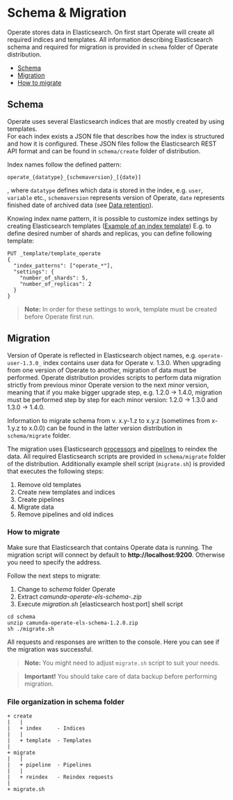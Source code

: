 # Schema & Migration

Operate stores data in Elasticsearch. On first start Operate will create all required indices and templates.
All information describing Elasticsearch schema and required for migration is provided in `schema` folder of Operate distribution. 

* [Schema](#schema)
* [Migration](#migration)
* [How to migrate](#how-to-migrate)

## Schema

Operate uses several Elasticsearch indices that are mostly created by using templates.  
For each index exists a JSON file that describes how the index is structured and how it is configured. These JSON files
follow the Elasticsearch REST API format and can be found in `schema/create` folder of distribution. 

Index names follow the defined pattern:
```
operate_{datatype}_{schemaversion}_[{date}]

```
, where `datatype` defines which data is stored in the index, e.g. `user`, `variable` etc.,
`schemaversion` represents version of Operate,
`date` represents finished date of archived data (see [Data retention](data-retention.md)).

Knowing index name pattern, it is possible to customize index settings by creating Elasticsearch templates ([Example of an index template](https://www.elastic.co/guide/en/elasticsearch/reference/6.8/indices-templates.html))
E.g. to define desired number of shards and replicas, you can define following template:
```
PUT _template/template_operate
{
  "index_patterns": ["operate_*"],
  "settings": {
    "number_of_shards": 5,
    "number_of_replicas": 2
  }
}
```

> **Note:** In order for these settings to work, template must be created before Operate first run.

## Migration

Version of Operate is reflected in Elasticsearch object names, e.g. `operate-user-1.3.0_` index contains user data for Operate v. 1.3.0. When upgrading from one 
version of Operate to another, migration of data must be performed. Operate distribution provides scripts to perform data migration strictly from previous minor 
Operate version to the next minor version, meaning that if you make bigger upgrade step, e.g. 1.2.0 -> 1.4.0, migration must be performed step by step for each minor version:
1.2.0 -> 1.3.0 and 1.3.0 -> 1.4.0.

Information to migrate schema from v. x.y-1.z to x.y.z (sometimes from x-1.y.z to x.0.0) can be found in the latter version distribution in `schema/migrate` folder.

The migration uses Elasticsearch [processors](https://www.elastic.co/guide/en/elasticsearch/reference/6.8/ingest-processors.html) and [pipelines](https://www.elastic.co/guide/en/elasticsearch/reference/6.8/pipeline.html) to reindex the data. 
All required Elasticsearch scripts are provided in `schema/migrate` folder of the distribution. Additionally example shell script (`migrate.sh`) is provided that executes the following steps:

1. Remove old templates
2. Create new templates and indices
3. Create pipelines
4. Migrate data 
5. Remove pipelines and old indices 

### How to migrate

Make sure that Elasticsearch that contains Operate data is running. The migration script will connect by default to
**http://localhost:9200**. Otherwise you need to specify the address.

Follow the next steps to migrate:

1. Change to *schema* folder Operate 
2. Extract *camunda-operate-els-schema-<OPERATE-VERSION>.zip*
3. Execute *migration.sh* [elasticsearch host:port] shell script

```
cd schema
unzip camunda-operate-els-schema-1.2.0.zip
sh ./migrate.sh
```

All requests and responses are written to the console. Here you can see if the migration was successful.

> **Note:** You might need to adjust `migrate.sh` script to suit your needs.

> **Important!** You should take care of data backup before performing migration.

### File organization in schema folder

```
+ create
|   |
|   + index     - Indices
|   |
|   + template  - Templates
|   
+ migrate
|   |
|   + pipeline  - Pipelines
|   | 
|   + reindex   - Reindex requests
|
+ migrate.sh    

``` 
